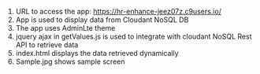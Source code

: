 1. URL to access the app: https://hr-enhance-jeez07z.c9users.io/
2. App is used to display data from Cloudant NoSQL DB
3. The app uses AdminLte theme
4. jquery ajax in getValues.js is used to integrate with cloudant NoSQL Rest API to retrieve data
5. index.html displays the data  retrieved dynamically
6. Sample.jpg shows sample screen